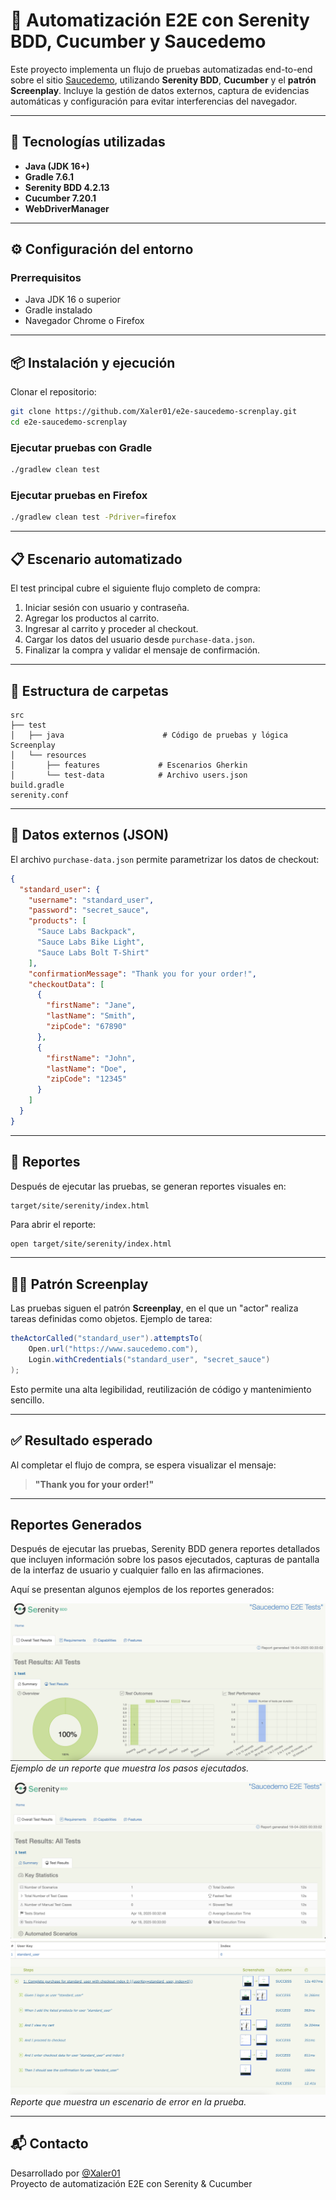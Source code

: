 # 🧪 Automatización E2E con Serenity BDD, Cucumber y Saucedemo

Este proyecto implementa un flujo de pruebas automatizadas end-to-end sobre el sitio [Saucedemo](https://www.saucedemo.com), utilizando **Serenity BDD**, **Cucumber** y el **patrón Screenplay**. Incluye la gestión de datos externos, captura de evidencias automáticas y configuración para evitar interferencias del navegador.

---

## 🚀 Tecnologías utilizadas

- **Java (JDK 16+)**
- **Gradle 7.6.1**
- **Serenity BDD 4.2.13**
- **Cucumber 7.20.1**
- **WebDriverManager**

---

## ⚙️ Configuración del entorno

### Prerrequisitos

- Java JDK 16 o superior
- Gradle instalado 
- Navegador Chrome o Firefox

---

## 📦 Instalación y ejecución

Clonar el repositorio:

```bash
git clone https://github.com/Xaler01/e2e-saucedemo-screnplay.git
cd e2e-saucedemo-screnplay
```

### Ejecutar pruebas con Gradle

```bash
./gradlew clean test
```

### Ejecutar pruebas en Firefox

```bash
./gradlew clean test -Pdriver=firefox
```

---

## 📋 Escenario automatizado

El test principal cubre el siguiente flujo completo de compra:

1. Iniciar sesión con usuario y contraseña.
2. Agregar los productos al carrito.
3. Ingresar al carrito y proceder al checkout.
4. Cargar los datos del usuario desde `purchase-data.json`.
5. Finalizar la compra y validar el mensaje de confirmación.

---

## 📁 Estructura de carpetas

```
src
├── test
│   ├── java                      # Código de pruebas y lógica Screenplay
│   └── resources
│       ├── features             # Escenarios Gherkin
│       └── test-data            # Archivo users.json
build.gradle
serenity.conf
```

---

## 📄 Datos externos (JSON)

El archivo `purchase-data.json` permite parametrizar los datos de checkout:

```json
{
  "standard_user": {
    "username": "standard_user",
    "password": "secret_sauce",
    "products": [
      "Sauce Labs Backpack",
      "Sauce Labs Bike Light",
      "Sauce Labs Bolt T-Shirt"
    ],
    "confirmationMessage": "Thank you for your order!",
    "checkoutData": [
      {
        "firstName": "Jane",
        "lastName": "Smith",
        "zipCode": "67890"
      },
      {
        "firstName": "John",
        "lastName": "Doe",
        "zipCode": "12345"
      }
    ]
  }
}
```

---

## 📸 Reportes

Después de ejecutar las pruebas, se generan reportes visuales en:

```
target/site/serenity/index.html
```

Para abrir el reporte:

```bash
open target/site/serenity/index.html
```

---

## 🧑‍💻 Patrón Screenplay

Las pruebas siguen el patrón **Screenplay**, en el que un "actor" realiza tareas definidas como objetos. Ejemplo de tarea:

```java
theActorCalled("standard_user").attemptsTo(
    Open.url("https://www.saucedemo.com"),
    Login.withCredentials("standard_user", "secret_sauce")
);
```

Esto permite una alta legibilidad, reutilización de código y mantenimiento sencillo.

---

## ✅ Resultado esperado

Al completar el flujo de compra, se espera visualizar el mensaje:

> **"Thank you for your order!"**

---

##  Reportes Generados

Después de ejecutar las pruebas, Serenity BDD genera reportes detallados que incluyen información sobre los pasos ejecutados, capturas de pantalla de la interfaz de usuario y cualquier fallo en las afirmaciones.

Aquí se presentan algunos ejemplos de los reportes generados:

![Reporte de prueba](images/Reporte1.png)
*Ejemplo de un reporte que muestra los pasos ejecutados.*

![Reporte de pruebas con errores](images/Reporte2.png)
![Reporte de pruebas con errores](images/Reporte3.png)
*Reporte que muestra un escenario de error en la prueba.*

---

## 📬 Contacto

Desarrollado por [@Xaler01](https://github.com/Xaler01)  
Proyecto de automatización E2E con Serenity & Cucumber
